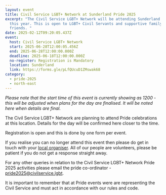 ```yaml
---
layout: event
title: Civil Service LGBT+ Network at Sunderland Pride 2025
excerpt: "The Civil Service LGBT+ Network will be attending Sunderland Pride
  this year. This is open to LGBT+ Civil Servants and supportive family and
  friends. "
date: 2025-02-12T09:20:05.437Z
event:
  host: Civil Service LGBT+ Network
  start: 2025-06-28T12:00:05.456Z
  end: 2025-06-28T12:00:00.000Z
  deadline: 2025-06-18T12:00:00.000Z
  no-register: Registration is Mandatory
  location: Sunderland
  link: https://forms.gle/pLfQUcuD1ZMswak68
category:
  - pride-2025
  - north-east
---
```

*P﻿lease note that the start time of this event is currently showing as 1200 - this will be adjusted when plans for the day are finalised. It will be noted here when details are final.*

The Civil Service LGBT+ Network are planning to attend Pride celebrations at this location. Details for the day will be confirmed here closer to the time. 

Registration is open and this is done by one form per event.

I﻿f you realise you can no longer attend this event then please do get in touch with your [local organiser](https://www.civilservice.lgbt/team/). All of our people are volunteers, please be patient if you do not get a response straight away. 

F﻿or any other queries in relation to the Civil Service LGBT+ Network Pride 2025 activities please email the pride co-ordinator - [pride2025@civilservice.lgbt](mailto:pride2025@civilservice.lgbt).

I﻿t is important to remember that at Pride events were are representing the Civil Service and must act in accordance with our rules and code.